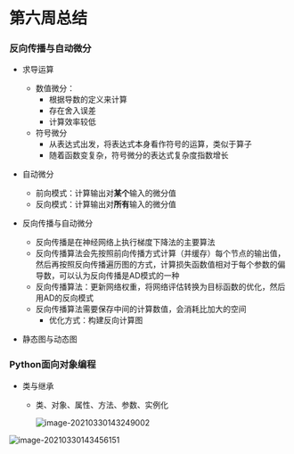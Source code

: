 # 第六周总结

### 反向传播与自动微分

+ 求导运算
  + 数值微分：
    + 根据导数的定义来计算
    + 存在舍入误差
    + 计算效率较低
  + 符号微分
    + 从表达式出发，将表达式本身看作符号的运算，类似于算子
    + 随着函数变复杂，符号微分的表达式复杂度指数增长

+ 自动微分 
  + 前向模式：计算输出对**某个**输入的微分值
  + 反向模式：计算输出对**所有**输入的微分值
+ 反向传播与自动微分
  + 反向传播是在神经网络上执行梯度下降法的主要算法
  + 反向传播算法会先按照前向传播方式计算（并缓存）每个节点的输出值，然后再按照反向传播遍历图的方式，计算损失函数值相对于每个参数的偏导数，可以认为反向传播是AD模式的一种
  + 反向传播算法：更新网络权重，将网络评估转换为目标函数的优化，然后用AD的反向模式
  + 反向传播算法需要保存中间的计算数值，会消耗比加大的空间
    + 优化方式：构建反向计算图
+ 静态图与动态图

### Python面向对象编程

+ 类与继承

  + 类、对象、属性、方法、参数、实例化

    ![image-20210330143249002](C:\Users\yangz\AppData\Roaming\Typora\typora-user-images\image-20210330143249002.png)

![image-20210330143456151](C:\Users\yangz\AppData\Roaming\Typora\typora-user-images\image-20210330143456151.png)